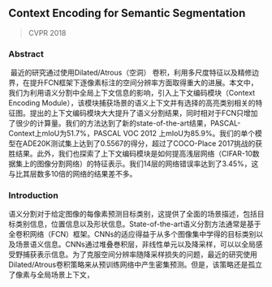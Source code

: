## Context Encoding for Semantic Segmentation

> CVPR 2018

### Abstract

​	最近的研究通过使用Dilated/Atrous（空洞） 卷积，利用多尺度特征以及精修边界，在提升FCN框架下逐像素标注的空间分辨率方面取得重大的进展。本文中，我们为利用语义分割中全局上下文信息的影响，引入上下文编码模块（Context Encoding Module），该模块捕获场景的语义上下文并有选择的高亮类别相关的特征图。提出的上下文编码模块大大提升了语义分割结果，同时相对于FCN只增加了很少的计算量。我们的方法达到了新的state-of-the-art结果，PASCAL-Context上mIoU为51.7%，PASCAL VOC 2012 上mIoU为85.9%。我们的单个模型在ADE20K测试集上达到了0.5567的得分，超过了COCO-Place 2017挑战的获胜结果。此外，我们也探索了上下文编码模块是如何提高浅层网络（CIFAR-10数据集上的图像分割网络）的特征表示。我们14层的网络错误率达到了3.45%，这与比其层数多10倍的网络的结果差不多。

### Introduction

​	语义分割对于给定图像的每像素预测目标类别，这提供了全面的场景描述，包括目标类别信息，位置信息以及形状信息。State-of-the-art语义分割方法通常是基于全卷积网络（FCN）框架。CNNs的适应得益于从多个图像集中学得的目标类别以及场景语义信息。CNNs通过堆叠巻积层，非线性单元以及降采样，可以以全局感受野捕获表示信息。为了克服空间分辨率随降采样损失的问题，最近的研究使用Dilated/Atrous卷积策略来从预训练网络中产生密集预测。但是，该策略还是孤立了像素与全局场景上下文，